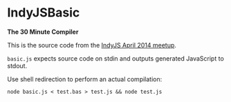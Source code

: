IndyJSBasic
===========

**The 30 Minute Compiler**

This is the source code from the [IndyJS April 2014 meetup](http://www.meetup.com/indyjs/events/167314462/).

`basic.js` expects source code on stdin and outputs generated JavaScript to stdout.

Use shell redirection to perform an actual compilation:

`node basic.js < test.bas > test.js && node test.js`
